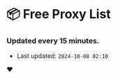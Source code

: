 # :package: Free Proxy List
### Updated every 15 minutes.

- Last updated: `2024-10-08 02:10`

:heart:
